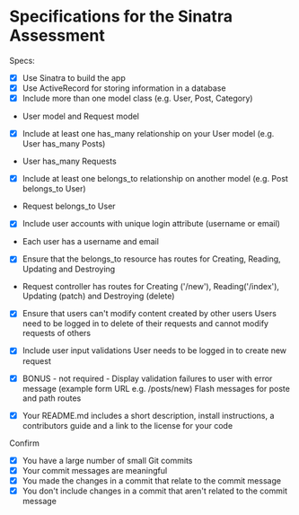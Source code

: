 # Specifications for the Sinatra Assessment

Specs:
- [x] Use Sinatra to build the app
- [x] Use ActiveRecord for storing information in a database
- [x] Include more than one model class (e.g. User, Post, Category)
- User model and Request model   

- [x] Include at least one has_many relationship on your User model (e.g. User has_many Posts)
- User has_many Requests

- [x] Include at least one belongs_to relationship on another model (e.g. Post belongs_to User)
- Request belongs_to User

- [x] Include user accounts with unique login attribute (username or email)
- Each user has a username and email

- [x] Ensure that the belongs_to resource has routes for Creating, Reading, Updating and Destroying
- Request controller has routes for Creating ('/new'), Reading('/index'), Updating (patch) and Destroying (delete)

- [x] Ensure that users can't modify content created by other users
  Users need to be logged in to delete of their requests and cannot modify requests of others

- [x] Include user input validations
User needs to be logged in to create new request

- [x] BONUS - not required - Display validation failures to user with error message (example form URL e.g. /posts/new)
  Flash messages for poste and path routes
 
- [x] Your README.md includes a short description, install instructions, a contributors guide and a link to the license for your code

Confirm
- [x] You have a large number of small Git commits
- [x] Your commit messages are meaningful
- [x] You made the changes in a commit that relate to the commit message
- [x] You don't include changes in a commit that aren't related to the commit message